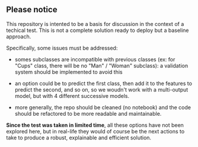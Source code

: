## Please notice

This repository is intented to be a basis for discussion in the context of a techical test. This is not a complete solution ready to deploy but a baseline approach. 

Specifically, some issues must be addressed:

- somes subclasses are incompatible with previous classes (ex: for "Cups" class, there will be no "Man" / "Woman" subclass): a validation system should be implemented to avoid this

- an option could be to predict the first class, then add it to the features to predict the second, and so on, so we woudn't work with a multi-output model, but with 4 different successive models.  

- more generally, the repo should be cleaned (no notebook) and the code should be refactored to be more readable and maintainable. 

**Since the test was taken in limited time**, all these options have not been explored here, but in real-life they would of course be the next actions to take to produce a robust, explainable and efficient solution.
